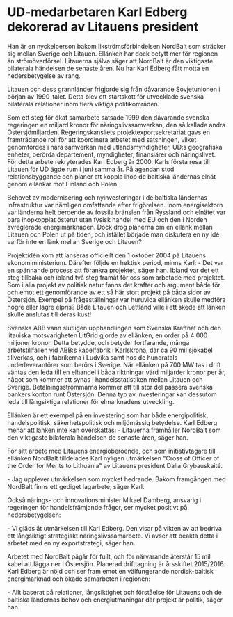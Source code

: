 # UD-medarbetaren Karl Edberg dekorerad av Litauens president

Han är en nyckelperson bakom likströmsförbindelsen NordBalt som sträcker sig mellan Sverige och Litauen. Ellänken har dock betytt mer för regionen än strömöverförsel. Litauerna själva säger att NordBalt är den viktigaste bilaterala händelsen de senaste åren. Nu har Karl Edberg fått motta en hedersbetygelse av rang.


Litauen och dess grannländer frigjorde sig från dåvarande Sovjetunionen i början av 1990\-talet. Detta blev ett startskott för utvecklade svenska bilaterala relationer inom flera viktiga politikområden.

Som ett steg för ökat samarbete satsade 1999 den dåvarande svenska regeringen en miljard kronor för näringslivssamverkan, den så kallade andra Östersjömiljarden. Regeringskansliets projektexportsekretariat gavs en framträdande roll för att koordinera arbetet med satsningen, vilket genomfördes i nära samverkan med utlandsmyndigheter, UD:s geografiska enheter, berörda departement, myndigheter, finansiärer och näringslivet. För detta arbete rekryterades Karl Edberg år 2000\. Karls första resa till Litauen för UD ägde rum i juni samma år. På agendan stod relationsbyggande och planer att koppla ihop de baltiska ländernas elnät genom ellänkar mot Finland och Polen.

Behovet av modernisering och nyinvesteringar i de baltiska ländernas infrastruktur var nämligen omfattande efter frigörelsen. Inom energisektorn var länderna helt beroende av fossila bränslen från Ryssland och elnätet var bara ihopkopplat österut utan fysisk handel med EU och den i Norden avreglerade energimarknaden. Dock drog planerna om en ellänk mellan Litauen och Polen ut på tiden, och istället började man diskutera en ny idé: varför inte en länk mellan Sverige och Litauen?

Projektidén kom att lanseras officiellt den 1 oktober 2004 på Litauens ekonomiministerium. Därefter följde en hektisk period, minns Karl: \- Det var en spännande process att förankra projektet, säger han. Ibland var det ett steg tillbaka och ibland två steg framåt för oss som arbetade med projektet. Som i alla projekt av politisk natur fanns det krafter och argument både för och emot ett genomförande av ett så här stort projekt på båda sidor av Östersjön. Exempel på frågeställningar var huruvida ellänken skulle medföra högre eller lägre elpris? Både Litauen och Lettland ville i ett skede att länken skulle anslutas till deras kust!

Svenska ABB vann slutligen upphandlingen som Svenska Kraftnät och den litauiska motsvarigheten LitGrid gjorde av ellänken, en order på 4 000 miljoner kronor. Detta betydde, och betyder fortfarande, många arbetstillfällen vid ABB:s kabelfabrik i Karlskrona, där ca 90 mil sjökabel tillverkas, och i fabrikerna i Ludvika samt hos de hundratals underleverantörer som berörs i Sverige. När ellänken på 700 MW tas i drift väntas den leda till en elhandel i båda riktningar värd miljarder kronor per år, något som kommer att synas i handelsstatistiken mellan Litauen och Sverige. Betalningsströmmarna kommer att till stor del passera svenska bankers konton runt Östersjön. Denna typ av investeringar kan dessutom leda till långsiktiga relationer för elmarknadens utveckling.

Ellänken är ett exempel på en investering som har både energipolitisk, handelspolitisk, säkerhetspolitisk och miljömässig betydelse. Karl Edberg menar att länken inte kan överskattas: \- Litauerna framhåller NordBalt som den viktigaste bilaterala händelsen de senaste åren, säger han.

För sitt arbete med Litauens energioberoende, och som initiativtagare till ellänken NordBalt tilldelades Karl nyligen utmärkelsen "Cross of Officer of the Order for Merits to Lithuania" av Litauens president Dalia Grybauskaité.

\- Jag upplever utmärkelsen som mycket hedrande. Bakom framgången med NordBalt finns ett gediget lagarbete, säger Karl.

Också närings\- och innovationsminister Mikael Damberg, ansvarig i regeringen för handelsfrämjande frågor, ser mycket positivt på hedersbetygelsen:

\- Vi gläds åt utmärkelsen till Karl Edberg. Den visar på vikten av att bedriva ett långsiktigt strategiskt näringslivssamarbete. Vi avser att beakta detta i arbetet med en ny exportstrategi, säger han.

Arbetet med NordBalt pågår för fullt, och för närvarande återstår 15 mil kabel att lägga ner i Östersjön. Planerad drifttagning är årsskiftet 2015/2016\. Karl Edberg är nöjd och ser fram emot en välfungerande nordisk\-baltisk energimarknad och ökade samarbeten i regionen:

\- Allt baserat på relationer, långsiktighet och förståelse för Litauens och de baltiska ländernas behov och energiutmaningar där projekt är politik, säger han.
